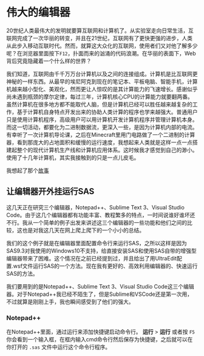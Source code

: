 # 伟大的编辑器

20世纪人类最伟大的发明就要算互联网和计算机了。从实验室走向日常生活，互联网完成了一次华丽的转变，并且在21世纪，互联网有了更快更强的进步，人类从此步入移动互联时代。然而，就算这大众化的互联网，使用者们又对他了解多少呢？在浏览器里面按下<code class="keybinding">F12</code>，扑面而来的汹涌的代码浪潮。在华丽的表面下，Web背后究竟隐藏着一个什么样的世界？

我们知道，互联网由千千万万台计算机以及之间的连接组成。计算机是比互联网更神秘的一样东西。从最早的埃尼阿克到现在的笔记本、平板电脑、智能手机，计算机越来越小型化、美观化，然而更让人惊叹的是其计算能力的飞速增长。感谢似乎尚未遇到瓶颈的摩尔定律，每过三年，计算机核心CPU的计算能力就要翻两番。虽然计算机在很多地方都不能取代人脑，但是计算机已经可以胜任越来越复杂的工作，基于计算机自身特点开发出来的协助人类计算的程序也学来越强大。普通用户只是使用计算机程序，高级用户可以用计算机开发计算机程序并管理计算机本身。而这一切活动，都要化为二进制数据流，更深入一些，是因为计算机内部的电流。有幸听了一次计算机导论课，之后在Minecraft里用门电路做了一个二进制的计算器，看到那庞大的占地面积和缓慢的运行速度，我想起来人类就是这样一点一点搭建起整个的现代计算机生产线和计算机应用体系。这时候我才感觉到自己的渺小。使用了十几年计算机，其实我接触到的只是一点儿皮毛。

我想起了那个[故事]()

## 让编辑器开外挂运行SAS

这几天正在研究三个编辑器，Notepad++、Sublime Text 3、Visual Studio Code。由于这几个编辑器都有功能丰富、教程繁多的特点，一时间说谁好谁坏还不行。我从一个简单的例子出发来讲述这三个编辑器的一些功能和他们之间的比较，这也是对我这几天在网上爬上爬下的一个小小的总结。

我们的这个例子就是在编辑器里面配置命令行来运行SAS，之所以这样是因为SAS9.3对我使用的Windows10不支持，给直接安装SAS和使用SAS自带的增强型编辑器带来了困难。这个情况在之前已经提到过，并且给出了用UltraEdit配置.wsf文件运行SAS的一个方法。现在我有更好的、高效利用编辑器的、快速运行SAS的方法。

我们要用到的是Notepad++、Sublime Text 3、Visual Studio Code这三个编辑器。对于Notepad++我已经不陌生了，但是Sublime和VSCode还是第一次用，不过就算是刚刚上手，我也瞬间感受到了他们的强大。

### Notepad++

在Notepad++里面，通过运行来添加快捷键启动命令行。 **运行** > **运行** 或者按
<code class="keybinding">F5</code>
你会看到一个输入框，在框内输入cmd命令行然后保存为快捷键，之后就可以在你打开的 `.sas` 文件中运行这个命令行程序。



